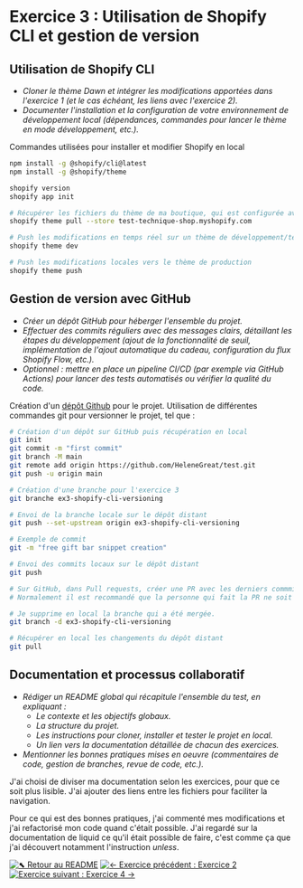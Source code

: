 # Exercice 3 : Utilisation de Shopify CLI et gestion de version

## Utilisation de Shopify CLI
- *Cloner le thème Dawn et intégrer les modifications apportées dans l'exercice 1 (et le cas échéant, les liens avec l'exercice 2).*
- *Documenter l'installation et la configuration de votre environnement de développement local (dépendances, commandes pour lancer le thème en mode développement, etc.).*

Commandes utilisées pour installer et modifier Shopify en local
```bash
npm install -g @shopify/cli@latest
npm install -g @shopify/theme 

shopify version
shopify app init  

# Récupérer les fichiers du thème de ma boutique, qui est configurée avec le thème Dawn
shopify theme pull --store test-technique-shop.myshopify.com

# Push les modifications en temps réel sur un thème de développement/test, et fourni l'url d'aperçu en local
shopify theme dev

# Push les modifications locales vers le thème de production
shopify theme push
```

## Gestion de version avec GitHub
- *Créer un dépôt GitHub pour héberger l'ensemble du projet.*
- *Effectuer des commits réguliers avec des messages clairs, détaillant les étapes du développement (ajout de la fonctionnalité de seuil, implémentation de l'ajout automatique du cadeau, configuration du flux Shopify Flow, etc.).*
- *Optionnel : mettre en place un pipeline CI/CD (par exemple via GitHub Actions) pour lancer des tests automatisés ou vérifier la qualité du code.*

Création d'un [dépôt Github](https://github.com/HeleneGreat/test-shopify) pour le projet.
Utilisation de différentes commandes git pour versionner le projet, tel que : 
```bash
# Création d'un dépôt sur GitHub puis récupération en local
git init
git commit -m "first commit"
git branch -M main
git remote add origin https://github.com/HeleneGreat/test.git
git push -u origin main

# Création d'une branche pour l'exercice 3
git branche ex3-shopify-cli-versioning

# Envoi de la branche locale sur le dépôt distant
git push --set-upstream origin ex3-shopify-cli-versioning

# Exemple de commit
git -m "free gift bar snippet creation"

# Envoi des commits locaux sur le dépôt distant
git push

# Sur GitHub, dans Pull requests, créer une PR avec les derniers commmits.
# Normalement il est recommandé que la personne qui fait la PR ne soit pas celle qui la merge, mais là je travaille seule. 

# Je supprime en local la branche qui a été mergée.
git branch -d ex3-shopify-cli-versioning

# Récupérer en local les changements du dépôt distant
git pull
```

## Documentation et processus collaboratif
- *Rédiger un README global qui récapitule l'ensemble du test, en expliquant :*
    - *Le contexte et les objectifs globaux.*
    - *La structure du projet.*
    - *Les instructions pour cloner, installer et tester le projet en local.*
    - *Un lien vers la documentation détaillée de chacun des exercices.*
- *Mentionner les bonnes pratiques mises en oeuvre (commentaires de code, gestion de branches, revue de code, etc.).*

J'ai choisi de diviser ma documentation selon les exercices, pour que ce soit plus lisible. J'ai ajouter des liens entre les fichiers pour faciliter la navigation.

Pour ce qui est des bonnes pratiques, j'ai commenté mes modifications et j'ai refactorisé mon code quand c'était possible. J'ai regardé sur la documentation de liquid ce qu'il était possible de faire, c'est comme ça que j'ai découvert notamment l'instruction *unless*.


[![⬉ Retour au README](https://img.shields.io/badge/⬉%20Retour-README-blue)](../README.md)  [![← Exercice précédent : Exercice 2](https://img.shields.io/badge/←%20Exercice%20précédent-Exercice%202-green)](./ex2-stock-automatisation-flow.md)  [![Exercice suivant : Exercice 4 →](https://img.shields.io/badge/Exercice%20suivant%20→-Exercice%204-green)](./ex4-collection-automated-promotion.md)
